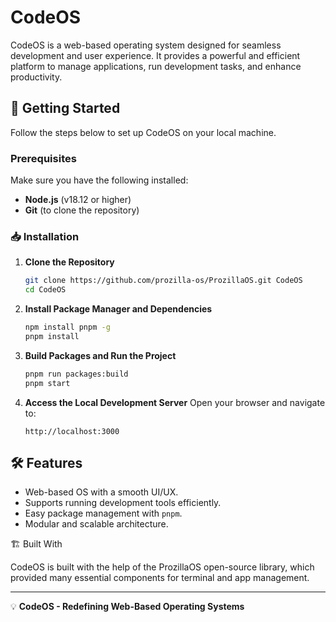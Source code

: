 # CodeOS

CodeOS is a web-based operating system designed for seamless development and user experience. It provides a powerful and efficient platform to manage applications, run development tasks, and enhance productivity.

## 🚀 Getting Started

Follow the steps below to set up CodeOS on your local machine.

### Prerequisites

Make sure you have the following installed:
- **Node.js** (v18.12 or higher)
- **Git** (to clone the repository)

### 📥 Installation

1. **Clone the Repository**
   ```sh
   git clone https://github.com/prozilla-os/ProzillaOS.git CodeOS
   cd CodeOS
   ```

2. **Install Package Manager and Dependencies**
   ```sh
   npm install pnpm -g
   pnpm install
   ```

3. **Build Packages and Run the Project**
   ```sh
   pnpm run packages:build
   pnpm start
   ```

4. **Access the Local Development Server**
   Open your browser and navigate to:
   ```
   http://localhost:3000
   ```

## 🛠 Features

- Web-based OS with a smooth UI/UX.
- Supports running development tools efficiently.
- Easy package management with `pnpm`.
- Modular and scalable architecture.

🏗 Built With

CodeOS is built with the help of the ProzillaOS open-source library, which provided many essential components for terminal and app management.

---

💡 **CodeOS - Redefining Web-Based Operating Systems**

